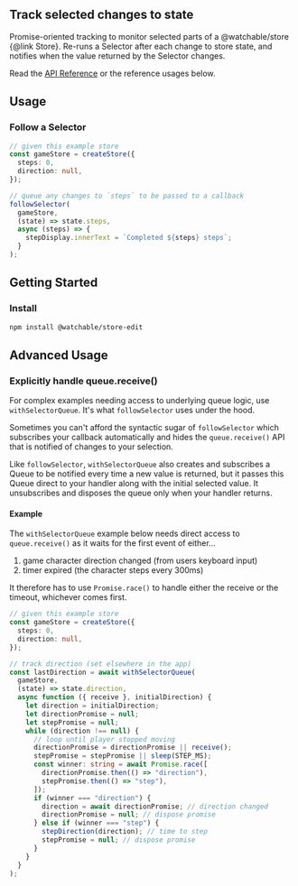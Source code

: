 ## Track selected changes to state

Promise-oriented tracking to monitor selected parts of a @watchable/store {@link Store}.
Re-runs a Selector after each change to store state, and notifies when the
value returned by the Selector changes.

Read the [API Reference](https://watchable.dev/api/modules/_watchable_store_follow.html) or the reference usages below.

## Usage

### Follow a Selector

```typescript
// given this example store
const gameStore = createStore({
  steps: 0,
  direction: null,
});

// queue any changes to `steps` to be passed to a callback
followSelector(
  gameStore,
  (state) => state.steps,
  async (steps) => {
    stepDisplay.innerText = `Completed ${steps} steps`;
  }
);
```

## Getting Started

### Install

```zsh
npm install @watchable/store-edit
```

## Advanced Usage

### Explicitly handle queue.receive()

For complex examples needing access to underlying queue logic, use
`withSelectorQueue`. It's what `followSelector` uses under the hood.

Sometimes you can't afford the syntactic sugar of `followSelector` which
subscribes your callback automatically and hides the `queue.receive()` API
that is notified of changes to your selection.

Like `followSelector`, `withSelectorQueue` also creates and subscribes a Queue
to be notified every time a new value is returned, but it passes this Queue
direct to your handler along with the initial selected value. It unsubscribes and
disposes the queue only when your handler returns.

#### Example

The `withSelectorQueue` example below needs direct access to `queue.receive()` as it waits for the first event of either...

1. game character direction changed (from users keyboard input)
2. timer expired (the character steps every 300ms)

It therefore has to use `Promise.race()` to handle either the receive or the timeout, whichever comes first.

```typescript
// given this example store
const gameStore = createStore({
  steps: 0,
  direction: null,
});

// track direction (set elsewhere in the app)
const lastDirection = await withSelectorQueue(
  gameStore,
  (state) => state.direction,
  async function ({ receive }, initialDirection) {
    let direction = initialDirection;
    let directionPromise = null;
    let stepPromise = null;
    while (direction !== null) {
      // loop until player stopped moving
      directionPromise = directionPromise || receive();
      stepPromise = stepPromise || sleep(STEP_MS);
      const winner: string = await Promise.race([
        directionPromise.then(() => "direction"),
        stepPromise.then(() => "step"),
      ]);
      if (winner === "direction") {
        direction = await directionPromise; // direction changed
        directionPromise = null; // dispose promise
      } else if (winner === "step") {
        stepDirection(direction); // time to step
        stepPromise = null; // dispose promise
      }
    }
  }
);
```
